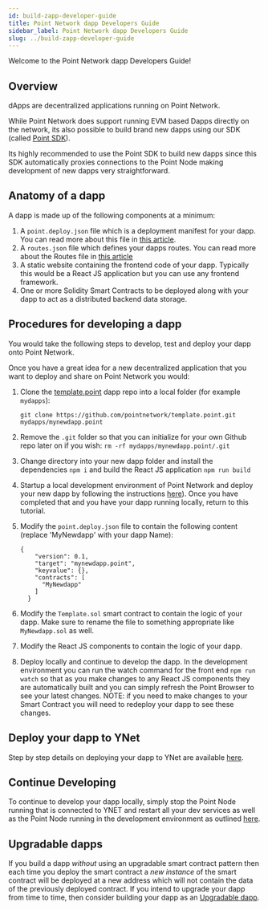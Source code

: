 ```yaml
---
id: build-zapp-developer-guide
title: Point Network dapp Developers Guide
sidebar_label: Point Network dapp Developers Guide
slug: ../build-zapp-developer-guide
---
```

 
Welcome to the Point Network dapp Developers Guide!
 
## Overview
 
dApps are decentralized applications running on Point Network.
 
While Point Network does support running EVM based Dapps directly on the network, its also possible to build brand new dapps using our SDK (called [Point SDK](https://github.com/pointnetwork/pointsdk)). 
 
Its highly recommended to use the Point SDK to build new dapps since this SDK automatically proxies connections to the Point Node making development of new dapps very straightforward.
 
## Anatomy of a dapp
 
A dapp is made up of the following components at a minimum:
 
1. A `point.deploy.json` file which is a deployment manifest for your dapp. You can read more about this file in [this article](./build-point-deploy-json-file-explained.md).
1. A `routes.json` file which defines your dapps routes. You can read more about the Routes file in [this article](./build-routes-json-file-explained.md)
1. A static website containing the frontend code of your dapp. Typically this would be a React JS application but you can use any frontend framework.
1. One or more Solidity Smart Contracts to be deployed along with your dapp to act as a distributed backend data storage.
 
## Procedures for developing a dapp
 
You would take the following steps to develop, test and deploy your dapp onto Point Network.
 
Once you have a great idea for a new decentralized application that you want to deploy and share on Point Network you would:
 
1. Clone the [template.point](https://github.com/pointnetwork/template.point) dapp repo into a local folder (for example `mydapps`):

    ```
    git clone https://github.com/pointnetwork/template.point.git mydapps/mynewdapp.point
    ```

1. Remove the `.git` folder so that you can initialize for your own Github repo later on if you wish: `rm -rf mydapps/mynewdapp.point/.git`
1. Change directory into your new dapp folder and install the dependencies `npm i` and build the React JS application `npm run build`
1. Startup a local development environment of Point Network and deploy your new dapp by following the instructions [here](./build-zapp-dev-environment-direct-install)). Once you have completed that and you have your dapp running locally, return to this tutorial.
1. Modify the `point.deploy.json` file to contain the following content (replace 'MyNewdapp' with your dapp Name):
 
    ```
    {
        "version": 0.1,
        "target": "mynewdapp.point",
        "keyvalue": {},
        "contracts": [
          "MyNewdapp"
        ]
      }
    ```
 
1. Modify the `Template.sol` smart contract to contain the logic of your dapp. Make sure to rename the file to something appropriate like `MyNewdapp.sol` as well.
1. Modify the React JS components to contain the logic of your dapp.
1. Deploy locally and continue to develop the dapp. In the development environment you can run the watch command for the front end `npm run watch` so that as you make changes to any React JS components they are automatically built and you can simply refresh the Point Browser to see your latest changes. NOTE: if you need to make changes to your Smart Contract you will need to redeploy your dapp to see these changes.
 
## Deploy your dapp to YNet
 
Step by step details on deploying your dapp to YNet are available [here](./build-deploy-zapp).
 
## Continue Developing
 
To continue to develop your dapp locally, simply stop the Point Node running that is connected to YNET and restart all your dev services as well as the Point Node running in the development environment as outlined [here](./build-zapp-dev-environment-direct-install).
 
## Upgradable dapps
 
If you build a dapp _without_ using an upgradable smart contract pattern then each time you deploy the smart contract a _new instance_ of the smart contract will be deployed at a new address which will not contain the data of the previously deployed contract. If you intend to upgrade your dapp from time to time, then consider building your dapp as an [Upgradable dapp](./build-upgradable-zapps).
